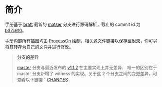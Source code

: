 简介
===

手册基于 [braft][braft] 最新的 [matser][master] 分支进行源码解析，截止的 commit id 为 [b37c610][b37c610]。

手册内部所有插图均由 [ProcessOn][processon] 绘制，相关源文件链接以保存至[附录](/appendix.md)，你可以将其转存为自己的文件并进行修改。

> **分支的差异**
>
> [master][master] 分支与最近发布的 [v1.1.2][v1.1.2] 在主要实现上并无差异，
> 唯一的区别在于 master 分支新增了 witness 的实现。关于这 2 个分支之间的变更差异，可查看以下链接：[CHANGES][changes].

[braft]: https://github.com/baidu/braft
[master]: https://github.com/baidu/braft/tree/master
[v1.1.2]: https://github.com/baidu/braft/tree/v1.1.2
[b37c610]: https://github.com/baidu/braft/commit/b37c610039aa34d6df2e5bda12f830003561b08b
[changes]: https://github.com/Wine93/braft/pull/1
[processon]: https://www.processon.com